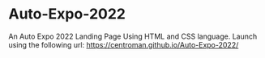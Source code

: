 # Auto-Expo-2022
An Auto Expo 2022 Landing Page Using HTML and CSS language.
Launch using the following url:
https://centroman.github.io/Auto-Expo-2022/
